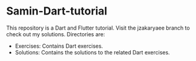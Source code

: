 # Samin-Dart-tutorial
This repository is a Dart and Flutter tutorial.
Visit the jzakaryaee branch to check out my solutions.
Directories are:  
* Exercises: Contains Dart exercises.   
* Solutions: Contains the solutions to the related Dart exercises. 
